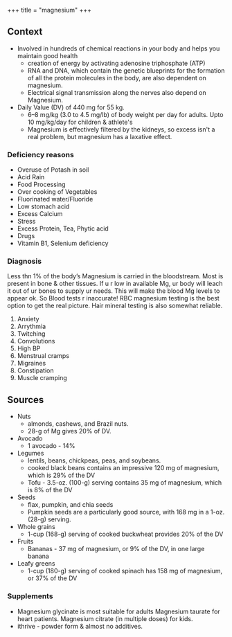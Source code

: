 +++
title = "magnesium"
+++

## Context
- Involved in hundreds of chemical reactions in your body and helps you maintain good health
  - creation of energy by activating adenosine triphosphate (ATP)
  - RNA and DNA, which contain the genetic blueprints for the formation of all the protein molecules in the body, are also dependent on magnesium.
  - Electrical signal transmission along the nerves also depend on Magnesium.
- Daily Value (DV) of 440 mg for 55 kg.
  -  6–8 mg/kg (3.0 to 4.5 mg/lb) of body weight per day for adults. Upto 10 mg/kg/day for children & athlete's
  - Magnesium is effectively filtered by the kidneys, so excess isn't a real problem, but magnesium has a laxative effect.

### Deficiency reasons
- Overuse of Potash in soil
- Acid Rain
- Food Processing
- Over cooking of Vegetables
- Fluorinated water/Fluoride
- Low stomach acid
- Excess Calcium
- Stress
- Excess Protein, Tea, Phytic acid
- Drugs
- Vitamin B1, Selenium deficiency

### Diagnosis
Less thn 1% of the body’s Magnesium is carried in the bloodstream. Most is present in bone & other tissues. If u r low in available Mg, ur body will leach it out of ur bones to supply ur needs. This will make the blood Mg levels to appear ok. So Blood tests r inaccurate! RBC magnesium testing is the best option to get the real picture. Hair mineral testing is also somewhat reliable.

1. Anxiety
2. Arrythmia
3. Twitching
4. Convolutions
5. High BP
6. Menstrual cramps
7. Migraines
8. Constipation
9. Muscle cramping

## Sources
- Nuts
  -  almonds, cashews, and Brazil nuts.
  - 28-g of Mg gives 20% of DV.
- Avocado
  - 1 avocado - 14%
- Legumes
  -  lentils, beans, chickpeas, peas, and soybeans.
  - cooked black beans contains an impressive 120 mg of magnesium, which is 29% of the DV
  - Tofu - 3.5-oz. (100-g) serving contains 35 mg of magnesium, which is 8% of the DV
- Seeds
  - flax, pumpkin, and chia seeds
  - Pumpkin seeds are a particularly good source, with 168 mg in a 1-oz. (28-g) serving.
- Whole grains
  - 1-cup (168-g) serving of cooked buckwheat provides 20% of the DV
- Fruits
  - Bananas - 37 mg of magnesium, or 9% of the DV, in one large banana
- Leafy greens
  - 1-cup (180-g) serving of cooked spinach has 158 mg of magnesium, or 37% of the DV

### Supplements
- Magnesium glycinate is most suitable for adults Magnesium taurate for heart patients. Magnesium citrate (in multiple doses) for kids.
- ithrive - powder form & almost no additives.
